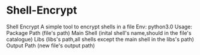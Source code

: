 # Shell-Encrypt
Shell Encrypt
A simple tool to encrypt shells in a file
Env: python3.0
Usage: Package Path (file's path)
       Main Shell (inital shell's name,should in the file's catalogue)
       Libs (libs's path,all shells except the main shell in the libs's path)
       Output Path (new file's output path)
